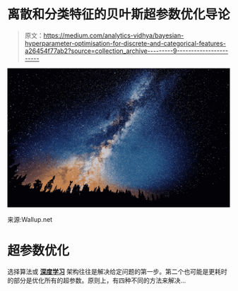 # 离散和分类特征的贝叶斯超参数优化导论

> 原文：<https://medium.com/analytics-vidhya/bayesian-hyperparameter-optimisation-for-discrete-and-categorical-features-a26454f77ab2?source=collection_archive---------9----------------------->

![](img/a01c6e42c641c0a9e9242449565b6880.png)

来源:Wallup.net

# 超参数优化

选择算法或 [**深度学习**](/intro-to-artificial-intelligence/deep-learning-series-1-intro-to-deep-learning-abb1780ee20) 架构往往是解决给定问题的第一步。第二个也可能是更耗时的部分是优化所有的超参数。原则上，有四种不同的方法来解决…